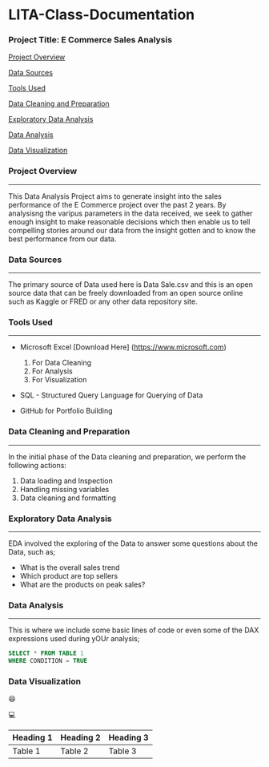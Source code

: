# LITA-Class-Documentation

### Project Title: E Commerce Sales Analysis

[Project Overview](#project-overview)

[Data Sources](#data-sources)

[Tools Used](#tools-used)

[Data Cleaning and Preparation](#data-cleaning-and-preparation)

[Exploratory Data Analysis](#exploratory-data-analysis)

[Data Analysis](#data-analysis)

[Data Visualization](#data-visualization)

### Project Overview
---
This Data Analysis Project aims to generate insight into the sales performance of the E Commerce project over the past 2 years. By analysisng the varipus parameters in the data received, we seek to gather enough insight to make reasonable decisions which then enable us to tell compelling stories around our data from the insight gotten and to know the best performance from our data.

### Data Sources
---
The primary source of Data used here is Data Sale.csv and this is an open source data that can be freely downloaded from an open source online such as Kaggle or FRED or any other data repository site.

### Tools Used
---
- Microsoft Excel [Download Here] (https://www.microsoft.com)
  1. For Data Cleaning
  2. For  Analysis
  3. For Visualization
     
- SQL - Structured Query Language for Querying of Data
- GitHub for Portfolio Building

### Data Cleaning and Preparation
---
In the initial phase of the Data cleaning and preparation, we perform the following actions:
1. Data loading and Inspection
2. Handling missing variables
3. Data cleaning and formatting

### Exploratory Data Analysis
---
EDA involved the exploring of the Data to answer some questions about the Data, such as;
- What is the overall sales trend
- Which product are top sellers
- What are the products on peak sales?

### Data Analysis
---
This is where we include some basic lines of code or even some of the DAX expressions used during yOUr analysis;

```SQL
SELECT * FROM TABLE 1
WHERE CONDITION = TRUE
```
### Data Visualization


😆

💻

| Heading 1 | Heading 2 | Heading 3|
|-----------|-----------|----------|
|Table 1|Table 2|Table 3|
